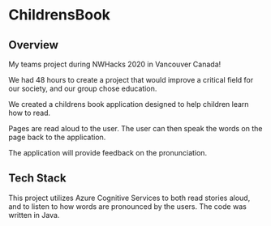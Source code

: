 # ChildrensBook

## Overview
My teams project during NWHacks 2020 in Vancouver Canada!

We had 48 hours to create a project that would improve a critical field for our society, and our group chose education.

We created a childrens book application designed to help children learn how to read.

Pages are read aloud to the user. The user can then speak the words on the page back to the application.

The application will provide feedback on the pronunciation.

## Tech Stack
This project utilizes Azure Cognitive Services to both read stories aloud, and to listen to how words are pronounced by the users.
The code was written in Java.

